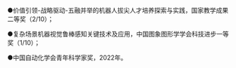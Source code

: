 
●价值引领-战略驱动-五融并举的机器人拔尖人才培养探索与实践，国家教学成果二等奖（2/10）；

●复杂场景机器视觉鲁棒感知关键技术及应用，中国图象图形学学会科技进步一等奖（1/10）；

●中国自动化学会青年科学家奖，2022年。